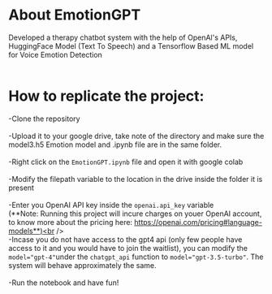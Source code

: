 # About EmotionGPT
Developed a therapy chatbot system with the help of OpenAl's APIs, HuggingFace Model (Text To Speech) and a Tensorflow Based ML model for Voice Emotion Detection
<br /><br />
# How to replicate the project:
-Clone the repository <br /><br />
-Upload it to your google drive, take note of the directory and make sure the model3.h5 Emotion model and .ipynb file are in the same folder.<br /><br />
-Right click on the ```EmotionGPT.ipynb``` file and open it with google colab<br /><br />
-Modify the filepath variable to the location in the drive inside the folder it is present<br /><br />
-Enter you OpenAI API key inside the ```openai.api_key``` variable<br /> (**Note: Running this project will incure charges on youer OpenAI account, to know more about the pricing here: https://openai.com/pricing#language-models**)<br /><br />
-Incase you do not have access to the gpt4 api (only few people have access to it and you would have to join the waitlist), you can modify the ```model="gpt-4"```under the ```chatgpt_api``` function to ```model="gpt-3.5-turbo"```. The system will behave approximately the same.<br /><br />
-Run the notebook and have fun!<br /><br />
